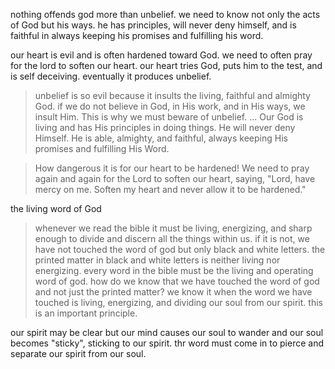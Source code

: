 nothing offends god more than unbelief. we need to know not only the acts of God but his ways.
he has principles, will never deny himself, and is faithful in always keeping his promises
and fulfilling his word.

our heart is evil and is often hardened toward God. we need to often pray for the lord to
soften our heart. our heart tries God, puts him to the test, and is self deceiving. 
eventually it produces unbelief. 

> unbelief is so evil because it insults the living, faithful and almighty God. if we do not believe in God, in His work, and in His ways, we insult Him. This is why we must beware of unbelief. ... Our God is living and has His principles in doing things. He will never deny Himself. He is able, almighty, and faithful, always keeping His promises and fulfilling His Word.

> How dangerous it is for our heart to be hardened! We need to pray again and again for the Lord to soften our heart, saying, "Lord, have mercy on me. Soften my heart and never allow it to be hardened."

the living word of God

> whenever we read the bible it must be living, energizing, and sharp enough to divide and discern all the things within us. if it is not, we have not touched the word of god but only black and white letters. the printed matter in black and white letters is neither living nor energizing. every word in the bible must be the living and operating word of god. how do we know that we have touched the word of god and not just the printed matter? we know it when the word we have touched is living, energizing, and dividing our soul from our spirit. this is an important principle.

our spirit may be clear but our mind causes our soul to wander and our soul becomes "sticky", sticking to our spirit. thr word must come in to pierce and separate our spirit from our soul.

